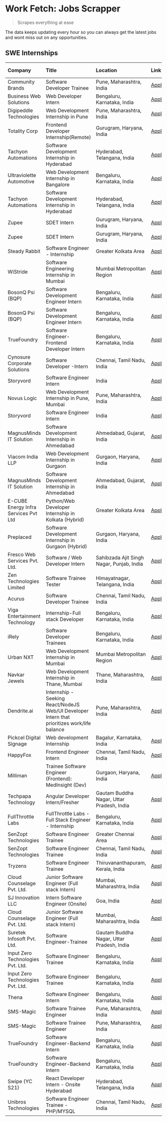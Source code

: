 # Work Fetch: Jobs Scrapper
> Scrapes everything at ease

The data keeps updating every hour so you can always get the latest jobs and wont miss out on any opportunities.

## SWE Internships
<!--START_SECTION:workfetch-->
| Company                              | Title                                                                                        | Location                                  | Link                                                                                                                                                                                                                                                                                                        | Date Posted   |
|:-------------------------------------|:---------------------------------------------------------------------------------------------|:------------------------------------------|:------------------------------------------------------------------------------------------------------------------------------------------------------------------------------------------------------------------------------------------------------------------------------------------------------------|:--------------|
| Community Brands                     | Software Developer Trainee                                                                   | Pune, Maharashtra, India                  | [Apply](https://in.linkedin.com/jobs/view/software-developer-trainee-at-community-brands-3899630827?position=35&pageNum=0&refId=z9O%2BTPo3TJw56j5o19HC8w%3D%3D&trackingId=WWCA2KSWHjOYVky11AKt8Q%3D%3D&trk=public_jobs_jserp-result_search-card)                                                            | 2024-04-15    |
| Business Web Solutions               | Web Developer Intern                                                                         | Bengaluru, Karnataka, India               | [Apply](https://in.linkedin.com/jobs/view/web-developer-intern-at-business-web-solutions-3897552404?position=23&pageNum=0&refId=z9O%2BTPo3TJw56j5o19HC8w%3D%3D&trackingId=BEbq2C2Xg6g%2BpscxXqmJsQ%3D%3D&trk=public_jobs_jserp-result_search-card)                                                          | 2024-04-13    |
| Digipeddle Technologies              | Web Development Internship in Pune                                                           | Pune, Maharashtra, India                  | [Apply](https://in.linkedin.com/jobs/view/web-development-internship-in-pune-at-digipeddle-technologies-3898605884?position=51&pageNum=0&refId=z9O%2BTPo3TJw56j5o19HC8w%3D%3D&trackingId=IvHx5LkUrvX0NtODxrfnNg%3D%3D&trk=public_jobs_jserp-result_search-card)                                             | 2024-04-13    |
| Totality Corp                        | Frontend Developer Internship(Remote)                                                        | Gurugram, Haryana, India                  | [Apply](https://in.linkedin.com/jobs/view/frontend-developer-internship-remote-at-totality-corp-3897033997?position=5&pageNum=0&refId=z9O%2BTPo3TJw56j5o19HC8w%3D%3D&trackingId=cLkX9gIqVDo0ZMpHKtS%2FxA%3D%3D&trk=public_jobs_jserp-result_search-card)                                                    | 2024-04-12    |
| Tachyon Automations                  | Software Development Internship in Hyderabad                                                 | Hyderabad, Telangana, India               | [Apply](https://in.linkedin.com/jobs/view/software-development-internship-in-hyderabad-at-tachyon-automations-3896969464?position=33&pageNum=0&refId=z9O%2BTPo3TJw56j5o19HC8w%3D%3D&trackingId=mRk9B46%2FENriiCSyhO1Psg%3D%3D&trk=public_jobs_jserp-result_search-card)                                     | 2024-04-12    |
| Ultraviolette Automotive             | Web Development Internship in Bangalore                                                      | Bengaluru, Karnataka, India               | [Apply](https://in.linkedin.com/jobs/view/web-development-internship-in-bangalore-at-ultraviolette-automotive-3896965783?position=7&pageNum=2&refId=CzsF2NS%2BSTv%2B0KTXSbI7EA%3D%3D&trackingId=3I7wNrB7rY4JEay%2FVCrUKQ%3D%3D&trk=public_jobs_jserp-result_search-card)                                    | 2024-04-12    |
| Tachyon Automations                  | Software Development Internship in Hyderabad                                                 | Hyderabad, Telangana, India               | [Apply](https://in.linkedin.com/jobs/view/software-development-internship-in-hyderabad-at-tachyon-automations-3896969464?position=9&pageNum=2&refId=CzsF2NS%2BSTv%2B0KTXSbI7EA%3D%3D&trackingId=tEKTNRTRLVKanIytfQJcHQ%3D%3D&trk=public_jobs_jserp-result_search-card)                                      | 2024-04-12    |
| Zupee                                | SDET Intern                                                                                  | Gurugram, Haryana, India                  | [Apply](https://in.linkedin.com/jobs/view/sdet-intern-at-zupee-3888478071?position=27&pageNum=0&refId=z9O%2BTPo3TJw56j5o19HC8w%3D%3D&trackingId=RDWmHs1mdFSi8YsIKkCcqg%3D%3D&trk=public_jobs_jserp-result_search-card)                                                                                      | 2024-04-09    |
| Zupee                                | SDET Intern                                                                                  | Gurugram, Haryana, India                  | [Apply](https://in.linkedin.com/jobs/view/sdet-intern-at-zupee-3888478071?position=2&pageNum=2&refId=CzsF2NS%2BSTv%2B0KTXSbI7EA%3D%3D&trackingId=g9yZP%2FizGbS0gBzd40xrBg%3D%3D&trk=public_jobs_jserp-result_search-card)                                                                                   | 2024-04-09    |
| Steady Rabbit                        | Software Engineer - Internship                                                               | Greater Kolkata Area                      | [Apply](https://in.linkedin.com/jobs/view/software-engineer-internship-at-steady-rabbit-3885171077?position=10&pageNum=0&refId=z9O%2BTPo3TJw56j5o19HC8w%3D%3D&trackingId=Z42OwsNiSINf6PTLRa3ErQ%3D%3D&trk=public_jobs_jserp-result_search-card)                                                             | 2024-04-08    |
| WiStride                             | Software Engineering Internship in Mumbai                                                    | Mumbai Metropolitan Region                | [Apply](https://in.linkedin.com/jobs/view/software-engineering-internship-in-mumbai-at-wistride-3888218704?position=11&pageNum=0&refId=z9O%2BTPo3TJw56j5o19HC8w%3D%3D&trackingId=3cilBcizsViDQn8GZAPNOQ%3D%3D&trk=public_jobs_jserp-result_search-card)                                                     | 2024-04-08    |
| BosonQ Psi (BQP)                     | Software Development Engineer Intern                                                         | Bengaluru, Karnataka, India               | [Apply](https://in.linkedin.com/jobs/view/software-development-engineer-intern-at-bosonq-psi-bqp-3888328596?position=28&pageNum=0&refId=z9O%2BTPo3TJw56j5o19HC8w%3D%3D&trackingId=thH66C2ubyLNV%2BaMcf6j7A%3D%3D&trk=public_jobs_jserp-result_search-card)                                                  | 2024-04-06    |
| BosonQ Psi (BQP)                     | Software Development Engineer Intern                                                         | Bengaluru, Karnataka, India               | [Apply](https://in.linkedin.com/jobs/view/software-development-engineer-intern-at-bosonq-psi-bqp-3888328596?position=3&pageNum=2&refId=CzsF2NS%2BSTv%2B0KTXSbI7EA%3D%3D&trackingId=%2BZhEYrW8n5kMS%2B0TwjGfpQ%3D%3D&trk=public_jobs_jserp-result_search-card)                                               | 2024-04-06    |
| TrueFoundry                          | Software Engineer- Frontend Developer Intern                                                 | Bengaluru, Karnataka, India               | [Apply](https://in.linkedin.com/jobs/view/software-engineer-frontend-developer-intern-at-truefoundry-3887320206?position=14&pageNum=0&refId=z9O%2BTPo3TJw56j5o19HC8w%3D%3D&trackingId=cEGicF6Ozx7Jjft8%2FrmZzA%3D%3D&trk=public_jobs_jserp-result_search-card)                                              | 2024-04-05    |
| Cynosure Corporate Solutions         | Software Developer -Intern                                                                   | Chennai, Tamil Nadu, India                | [Apply](https://in.linkedin.com/jobs/view/software-developer-intern-at-cynosure-corporate-solutions-3884767755?position=15&pageNum=0&refId=z9O%2BTPo3TJw56j5o19HC8w%3D%3D&trackingId=NoxBQ5Pe6pMYWORuEU0lsQ%3D%3D&trk=public_jobs_jserp-result_search-card)                                                 | 2024-04-04    |
| Storyvord                            | Software Engineer Intern                                                                     | India                                     | [Apply](https://in.linkedin.com/jobs/view/software-engineer-intern-at-storyvord-3518938006?position=22&pageNum=0&refId=z9O%2BTPo3TJw56j5o19HC8w%3D%3D&trackingId=Jt5JvReApqNCfpo7syPsug%3D%3D&trk=public_jobs_jserp-result_search-card)                                                                     | 2024-04-04    |
| Novus Logic                          | Web Development Internship in Pune, Mumbai                                                   | Pune, Maharashtra, India                  | [Apply](https://in.linkedin.com/jobs/view/web-development-internship-in-pune-mumbai-at-novus-logic-3885741343?position=52&pageNum=0&refId=z9O%2BTPo3TJw56j5o19HC8w%3D%3D&trackingId=mBmSj4kLpYSx8JfI5NjQPA%3D%3D&trk=public_jobs_jserp-result_search-card)                                                  | 2024-04-04    |
| Storyvord                            | Software Engineer Intern                                                                     | India                                     | [Apply](https://in.linkedin.com/jobs/view/software-engineer-intern-at-storyvord-3518938006?position=10&pageNum=2&refId=CzsF2NS%2BSTv%2B0KTXSbI7EA%3D%3D&trackingId=5ALUbQdotyz6VE6Tdna4fg%3D%3D&trk=public_jobs_jserp-result_search-card)                                                                   | 2024-04-04    |
| MagnusMinds IT Solution              | Software Development Internship in Ahmedabad                                                 | Ahmedabad, Gujarat, India                 | [Apply](https://in.linkedin.com/jobs/view/software-development-internship-in-ahmedabad-at-magnusminds-it-solution-3883933909?position=31&pageNum=0&refId=z9O%2BTPo3TJw56j5o19HC8w%3D%3D&trackingId=GRv2qqk%2BYFWJOk%2FEXDsLPQ%3D%3D&trk=public_jobs_jserp-result_search-card)                               | 2024-04-03    |
| Viacom India LLP                     | Web Development Internship in Gurgaon                                                        | Gurgaon, Haryana, India                   | [Apply](https://in.linkedin.com/jobs/view/web-development-internship-in-gurgaon-at-viacom-india-llp-3883946826?position=46&pageNum=0&refId=z9O%2BTPo3TJw56j5o19HC8w%3D%3D&trackingId=tVOw1jk8oXeEuNrAuarfEA%3D%3D&trk=public_jobs_jserp-result_search-card)                                                 | 2024-04-03    |
| MagnusMinds IT Solution              | Software Development Internship in Ahmedabad                                                 | Ahmedabad, Gujarat, India                 | [Apply](https://in.linkedin.com/jobs/view/software-development-internship-in-ahmedabad-at-magnusminds-it-solution-3883933909?position=6&pageNum=2&refId=CzsF2NS%2BSTv%2B0KTXSbI7EA%3D%3D&trackingId=b1muA8x%2B66aAFR%2BYNCqi8w%3D%3D&trk=public_jobs_jserp-result_search-card)                              | 2024-04-03    |
| E-CUBE Energy Infra Services Pvt Ltd | Python/Web Developer Internship in Kolkata (Hybrid)                                          | Greater Kolkata Area                      | [Apply](https://in.linkedin.com/jobs/view/python-web-developer-internship-in-kolkata-hybrid-at-e-cube-energy-infra-services-pvt-ltd-3882160442?position=9&pageNum=0&refId=z9O%2BTPo3TJw56j5o19HC8w%3D%3D&trackingId=OJiJ1An6RQ1855Tgh4lupA%3D%3D&trk=public_jobs_jserp-result_search-card)                  | 2024-04-02    |
| Preplaced                            | Software Development Internship in Gurgaon (Hybrid)                                          | Gurgaon, Haryana, India                   | [Apply](https://in.linkedin.com/jobs/view/software-development-internship-in-gurgaon-hybrid-at-preplaced-3880567870?position=17&pageNum=0&refId=z9O%2BTPo3TJw56j5o19HC8w%3D%3D&trackingId=oBzY%2FeVw85N9CC58RwNt8A%3D%3D&trk=public_jobs_jserp-result_search-card)                                          | 2024-04-01    |
| Fresco Web Services Pvt. Ltd.        | Software / Web Developer Intern                                                              | Sahibzada Ajit Singh Nagar, Punjab, India | [Apply](https://in.linkedin.com/jobs/view/software-web-developer-intern-at-fresco-web-services-pvt-ltd-3880552598?position=60&pageNum=0&refId=z9O%2BTPo3TJw56j5o19HC8w%3D%3D&trackingId=seoVr73YuuBlm%2BAjFXQmSg%3D%3D&trk=public_jobs_jserp-result_search-card)                                            | 2024-04-01    |
| Zen Technologies Limited             | Software Trainee Tester                                                                      | Himayatnagar, Telangana, India            | [Apply](https://in.linkedin.com/jobs/view/software-trainee-tester-at-zen-technologies-limited-3872100214?position=7&pageNum=0&refId=z9O%2BTPo3TJw56j5o19HC8w%3D%3D&trackingId=d%2FGx6oxQYIfZpvWSuCrZDg%3D%3D&trk=public_jobs_jserp-result_search-card)                                                      | 2024-03-26    |
| Acurus                               | Software Developer Trainee                                                                   | Chennai, Tamil Nadu, India                | [Apply](https://in.linkedin.com/jobs/view/software-developer-trainee-at-acurus-3871400616?position=16&pageNum=0&refId=z9O%2BTPo3TJw56j5o19HC8w%3D%3D&trackingId=2VfPQwflLakE0dVLqJ%2B9gg%3D%3D&trk=public_jobs_jserp-result_search-card)                                                                    | 2024-03-26    |
| Viga Entertainment Technology        | Internship-Full stack Developer                                                              | Bengaluru, Karnataka, India               | [Apply](https://in.linkedin.com/jobs/view/internship-full-stack-developer-at-viga-entertainment-technology-3870669789?position=24&pageNum=0&refId=z9O%2BTPo3TJw56j5o19HC8w%3D%3D&trackingId=m0KzNpM9dxtixugWuQo3OA%3D%3D&trk=public_jobs_jserp-result_search-card)                                          | 2024-03-25    |
| iRely                                | Software Developer Trainees                                                                  | Bengaluru, Karnataka, India               | [Apply](https://in.linkedin.com/jobs/view/software-developer-trainees-at-irely-3860566039?position=2&pageNum=0&refId=z9O%2BTPo3TJw56j5o19HC8w%3D%3D&trackingId=RRyR%2B5E5Vf1DO3yyBD0wUA%3D%3D&trk=public_jobs_jserp-result_search-card)                                                                     | 2024-03-18    |
| Urban NXT                            | Web Development Internship in Mumbai                                                         | Mumbai Metropolitan Region                | [Apply](https://in.linkedin.com/jobs/view/web-development-internship-in-mumbai-at-urban-nxt-3858090142?position=55&pageNum=0&refId=z9O%2BTPo3TJw56j5o19HC8w%3D%3D&trackingId=IOytUzCi593UqeAqWGrLAQ%3D%3D&trk=public_jobs_jserp-result_search-card)                                                         | 2024-03-15    |
| Navkar Jewels                        | Web Development Internship in Thane, Mumbai                                                  | Thane, Maharashtra, India                 | [Apply](https://in.linkedin.com/jobs/view/web-development-internship-in-thane-mumbai-at-navkar-jewels-3858087224?position=57&pageNum=0&refId=z9O%2BTPo3TJw56j5o19HC8w%3D%3D&trackingId=fpbnnc%2BU3Xglg1Vs7%2Fg3oA%3D%3D&trk=public_jobs_jserp-result_search-card)                                           | 2024-03-15    |
| Dendrite.ai                          | Internship - Seeking React/NodeJS Web/UI Developer Intern that prioritizes work/life balance | Pune, Maharashtra, India                  | [Apply](https://in.linkedin.com/jobs/view/internship-seeking-react-nodejs-web-ui-developer-intern-that-prioritizes-work-life-balance-at-dendrite-ai-3853583200?position=36&pageNum=0&refId=z9O%2BTPo3TJw56j5o19HC8w%3D%3D&trackingId=g70deEWmFT2bXMrJLbE8aQ%3D%3D&trk=public_jobs_jserp-result_search-card) | 2024-03-12    |
| Pickcel Digital Signage              | Web development Internship                                                                   | Bagalur, Karnataka, India                 | [Apply](https://in.linkedin.com/jobs/view/web-development-internship-at-pickcel-digital-signage-3849506118?position=54&pageNum=0&refId=z9O%2BTPo3TJw56j5o19HC8w%3D%3D&trackingId=DyAkejt3m10Vuw5mOC1oZw%3D%3D&trk=public_jobs_jserp-result_search-card)                                                     | 2024-03-08    |
| HappyFox                             | Frontend Engineer Intern                                                                     | Chennai, Tamil Nadu, India                | [Apply](https://in.linkedin.com/jobs/view/frontend-engineer-intern-at-happyfox-3848357951?position=47&pageNum=0&refId=z9O%2BTPo3TJw56j5o19HC8w%3D%3D&trackingId=WgzMhKL6NoctQ15sXId6vg%3D%3D&trk=public_jobs_jserp-result_search-card)                                                                      | 2024-03-07    |
| Milliman                             | Trainee Software Engineer (Frontend): MedInsight (Dev)                                       | Gurgaon, Haryana, India                   | [Apply](https://in.linkedin.com/jobs/view/trainee-software-engineer-frontend-medinsight-dev-at-milliman-3792874280?position=8&pageNum=0&refId=z9O%2BTPo3TJw56j5o19HC8w%3D%3D&trackingId=Q5YxwaIrHW%2FWXTZyr7%2FdSw%3D%3D&trk=public_jobs_jserp-result_search-card)                                          | 2024-03-01    |
| Techpapa Technology                  | Angular Developer Intern/Fresher                                                             | Gautam Buddha Nagar, Uttar Pradesh, India | [Apply](https://in.linkedin.com/jobs/view/angular-developer-intern-fresher-at-techpapa-technology-3834305862?position=59&pageNum=0&refId=z9O%2BTPo3TJw56j5o19HC8w%3D%3D&trackingId=5XI24WP2nygOo%2Fjc%2BdOnYA%3D%3D&trk=public_jobs_jserp-result_search-card)                                               | 2024-02-20    |
| FullThrottle Labs                    | FullThrottle Labs - Full Stack Engineer - Internship                                         | Bengaluru, Karnataka, India               | [Apply](https://in.linkedin.com/jobs/view/fullthrottle-labs-full-stack-engineer-internship-at-fullthrottle-labs-3829636016?position=56&pageNum=0&refId=z9O%2BTPo3TJw56j5o19HC8w%3D%3D&trackingId=Vrl8R%2B5P2QqIum7XhH1RNQ%3D%3D&trk=public_jobs_jserp-result_search-card)                                   | 2024-02-17    |
| SenZopt Technologies                 | Software Engineer Trainee                                                                    | Greater Chennai Area                      | [Apply](https://in.linkedin.com/jobs/view/software-engineer-trainee-at-senzopt-technologies-3827688781?position=34&pageNum=0&refId=z9O%2BTPo3TJw56j5o19HC8w%3D%3D&trackingId=9eO4Ppl0GE7jFZtZ%2B3ZMFg%3D%3D&trk=public_jobs_jserp-result_search-card)                                                       | 2024-02-12    |
| SenZopt Technologies                 | Software Engineer Trainee                                                                    | Chennai, Tamil Nadu, India                | [Apply](https://in.linkedin.com/jobs/view/software-engineer-trainee-at-senzopt-technologies-3827686880?position=49&pageNum=0&refId=z9O%2BTPo3TJw56j5o19HC8w%3D%3D&trackingId=Yl2Ova%2FNu%2FlxK%2B5ejbqkyA%3D%3D&trk=public_jobs_jserp-result_search-card)                                                   | 2024-02-12    |
| Tryzens                              | Software Engineer Trainee                                                                    | Thiruvananthapuram, Kerala, India         | [Apply](https://in.linkedin.com/jobs/view/software-engineer-trainee-at-tryzens-3809363491?position=38&pageNum=0&refId=z9O%2BTPo3TJw56j5o19HC8w%3D%3D&trackingId=dJLddAa%2BrIhxzOTOPeM0fQ%3D%3D&trk=public_jobs_jserp-result_search-card)                                                                    | 2024-01-18    |
| Cloud Counselage Pvt. Ltd.           | Junior Software Engineer (Full stack Intern)                                                 | Mumbai, Maharashtra, India                | [Apply](https://in.linkedin.com/jobs/view/junior-software-engineer-full-stack-intern-at-cloud-counselage-pvt-ltd-3803132814?position=26&pageNum=0&refId=z9O%2BTPo3TJw56j5o19HC8w%3D%3D&trackingId=R8y0h65mXlFQHAHWnH55xQ%3D%3D&trk=public_jobs_jserp-result_search-card)                                    | 2024-01-11    |
| SJ Innovation LLC                    | Intern Software Engineer (Onsite)                                                            | Goa, India                                | [Apply](https://in.linkedin.com/jobs/view/intern-software-engineer-onsite-at-sj-innovation-llc-3799959011?position=43&pageNum=0&refId=z9O%2BTPo3TJw56j5o19HC8w%3D%3D&trackingId=f0r4ecG7ztqWgymHYKF1KA%3D%3D&trk=public_jobs_jserp-result_search-card)                                                      | 2024-01-11    |
| Cloud Counselage Pvt. Ltd.           | Junior Software Engineer (Full stack Intern)                                                 | Mumbai, Maharashtra, India                | [Apply](https://in.linkedin.com/jobs/view/junior-software-engineer-full-stack-intern-at-cloud-counselage-pvt-ltd-3803132814?position=1&pageNum=2&refId=CzsF2NS%2BSTv%2B0KTXSbI7EA%3D%3D&trackingId=UdUr9Atp39EjLJLP6JIV7Q%3D%3D&trk=public_jobs_jserp-result_search-card)                                   | 2024-01-11    |
| Suretek Infosoft Pvt. Ltd.           | Software Engineer-Trainee                                                                    | Gautam Buddha Nagar, Uttar Pradesh, India | [Apply](https://in.linkedin.com/jobs/view/software-engineer-trainee-at-suretek-infosoft-pvt-ltd-3800934643?position=21&pageNum=0&refId=z9O%2BTPo3TJw56j5o19HC8w%3D%3D&trackingId=0ZjGzBASlvyFuogzjjvkTA%3D%3D&trk=public_jobs_jserp-result_search-card)                                                     | 2024-01-09    |
| Input Zero Technologies Pvt. Ltd.    | Software Engineer Trainee                                                                    | Bengaluru, Karnataka, India               | [Apply](https://in.linkedin.com/jobs/view/software-engineer-trainee-at-input-zero-technologies-pvt-ltd-3800927643?position=30&pageNum=0&refId=z9O%2BTPo3TJw56j5o19HC8w%3D%3D&trackingId=jEGATNMS6lBnjWjcOnu80A%3D%3D&trk=public_jobs_jserp-result_search-card)                                              | 2024-01-09    |
| Input Zero Technologies Pvt. Ltd.    | Software Engineer Trainee                                                                    | Bengaluru, Karnataka, India               | [Apply](https://in.linkedin.com/jobs/view/software-engineer-trainee-at-input-zero-technologies-pvt-ltd-3800927643?position=5&pageNum=2&refId=CzsF2NS%2BSTv%2B0KTXSbI7EA%3D%3D&trackingId=0bCkH6I54epnmhIidrLg0w%3D%3D&trk=public_jobs_jserp-result_search-card)                                             | 2024-01-09    |
| Thena                                | Software Engineer Intern                                                                     | Bengaluru, Karnataka, India               | [Apply](https://in.linkedin.com/jobs/view/software-engineer-intern-at-thena-3778731751?position=18&pageNum=0&refId=z9O%2BTPo3TJw56j5o19HC8w%3D%3D&trackingId=LE%2BDs0b1FgDp%2Fxzy08U4hA%3D%3D&trk=public_jobs_jserp-result_search-card)                                                                     | 2023-12-05    |
| SMS-Magic                            | Software Trainee Engineer                                                                    | Pune, Maharashtra, India                  | [Apply](https://in.linkedin.com/jobs/view/software-trainee-engineer-at-sms-magic-3761409781?position=29&pageNum=0&refId=z9O%2BTPo3TJw56j5o19HC8w%3D%3D&trackingId=xpfQyE0DqOnTGe%2BkhewyCw%3D%3D&trk=public_jobs_jserp-result_search-card)                                                                  | 2023-11-16    |
| SMS-Magic                            | Software Trainee Engineer                                                                    | Pune, Maharashtra, India                  | [Apply](https://in.linkedin.com/jobs/view/software-trainee-engineer-at-sms-magic-3761409781?position=4&pageNum=2&refId=CzsF2NS%2BSTv%2B0KTXSbI7EA%3D%3D&trackingId=nXZ83ibUUBtRNJjG6OID9Q%3D%3D&trk=public_jobs_jserp-result_search-card)                                                                   | 2023-11-16    |
| TrueFoundry                          | Software Engineer-Backend Intern                                                             | Bengaluru, Karnataka, India               | [Apply](https://in.linkedin.com/jobs/view/software-engineer-backend-intern-at-truefoundry-3779508170?position=32&pageNum=0&refId=z9O%2BTPo3TJw56j5o19HC8w%3D%3D&trackingId=mHQnPnneSYYrl%2FZ6Bd84gA%3D%3D&trk=public_jobs_jserp-result_search-card)                                                         | 2023-11-10    |
| TrueFoundry                          | Software Engineer-Backend Intern                                                             | Bengaluru, Karnataka, India               | [Apply](https://in.linkedin.com/jobs/view/software-engineer-backend-intern-at-truefoundry-3779508170?position=8&pageNum=2&refId=CzsF2NS%2BSTv%2B0KTXSbI7EA%3D%3D&trackingId=IZX3hMda5GLqOhIVCxjC1Q%3D%3D&trk=public_jobs_jserp-result_search-card)                                                          | 2023-11-10    |
| Swipe (YC S21)                       | React Developer Intern - Onsite Hyderabad                                                    | Hyderabad, Telangana, India               | [Apply](https://in.linkedin.com/jobs/view/react-developer-intern-onsite-hyderabad-at-swipe-yc-s21-3737600089?position=39&pageNum=0&refId=z9O%2BTPo3TJw56j5o19HC8w%3D%3D&trackingId=%2BCdf74hgFe590aIjCxVuWA%3D%3D&trk=public_jobs_jserp-result_search-card)                                                 | 2023-10-13    |
| Unibros Technologies                 | Software Engineer Trainee - PHP/MYSQL                                                        | Chennai, Tamil Nadu, India                | [Apply](https://in.linkedin.com/jobs/view/software-engineer-trainee-php-mysql-at-unibros-technologies-3656599241?position=37&pageNum=0&refId=z9O%2BTPo3TJw56j5o19HC8w%3D%3D&trackingId=C60EMearBmYpU7v%2BevHeLw%3D%3D&trk=public_jobs_jserp-result_search-card)                                             | 2023-06-12    |
<!--END_SECTION:workfetch-->
